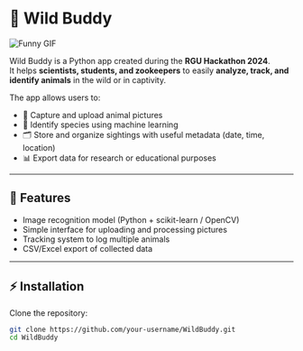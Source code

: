 # 🐾 Wild Buddy

![Funny GIF](https://tenor.com/eILpKTyr7uD.gif)

Wild Buddy is a Python app created during the **RGU Hackathon 2024**.  
It helps **scientists, students, and zookeepers** to easily **analyze, track, and identify animals** in the wild or in captivity.  

The app allows users to:
- 📸 Capture and upload animal pictures  
- 🔎 Identify species using machine learning  
- 🗂️ Store and organize sightings with useful metadata (date, time, location)  
- 📊 Export data for research or educational purposes  

---

## 🚀 Features
- Image recognition model (Python + scikit-learn / OpenCV)  
- Simple interface for uploading and processing pictures  
- Tracking system to log multiple animals  
- CSV/Excel export of collected data  

---

## ⚡ Installation
Clone the repository:
```bash
git clone https://github.com/your-username/WildBuddy.git
cd WildBuddy



